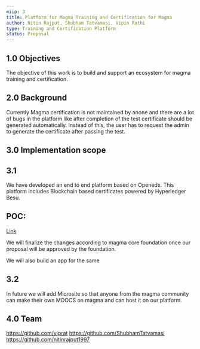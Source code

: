 ```yaml
---
miip: 3
title: Platform for Magma Training and Certification for Magma
author: Nitin Rajput, Shubham Tatvamasi, Vipin Rathi
type: Training and Certification Platform
status: Proposal
---
```


## 1.0 Objectives

The objective of this work is to build and support an ecosystem for magma training and certification. 


## 2.0 Background

Currently Magma certification is not maintained by anone and there are a lot of bugs in the platform like after completion of the test certificate should be generated automatically. Instead of this, the user has to request the admin to generate the certificate after passing the test.

## 3.0 Implementation scope
## 3.1

We have developed an end to end platform based on Openedx. This platform includes Blockchain based certificates powered by Hyperledger Besu.

## POC:

[Link](https://edx.magmaindia.org/)

We will finalize the changes according to magma core foundation once our proposal will be approved by the foundation.

We will also build an app for the same

## 3.2 

In future we will add Microsite so that anyone from the magma community can make their own MOOCS on magma and can host it on our platform.


## 4.0 Team
https://github.com/viprat
https://github.com/ShubhamTatvamasi
https://github.com/nitinrajput1997

